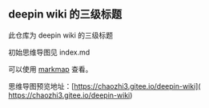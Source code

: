 ## deepin wiki 的三级标题

此仓库为 deepin wiki 的三级标题

初始思维导图见 index.md

可以使用 [markmap](https://markmap.js.org/repl) 查看。

思维导图预览地址：[https://chaozhi3.gitee.io/deepin-wiki]( https://chaozhi3.gitee.io/deepin-wiki)
